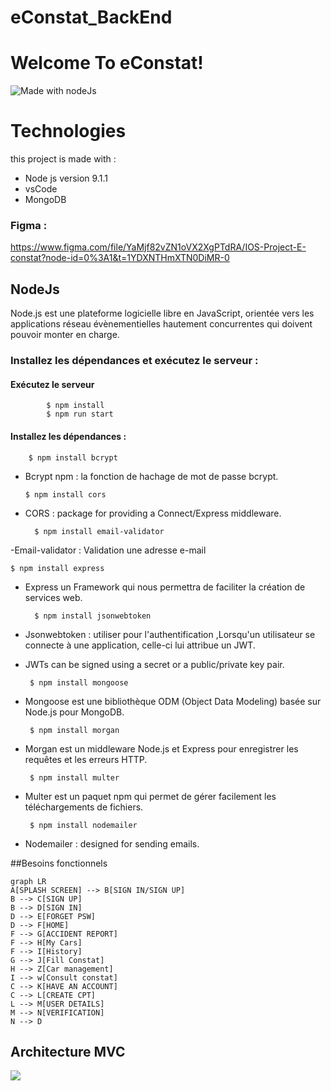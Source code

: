 # eConstat_BackEnd
# Welcome To eConstat!
![Made with nodeJs](https://img.shields.io/badge/Made%20With-NodeJS-g?style=flat-square)


# Technologies
this project is made with :
- Node js version 9.1.1
- vsCode
- MongoDB


 
### Figma : 
https://www.figma.com/file/YaMjf82vZN1oVX2XgPTdRA/IOS-Project-E-constat?node-id=0%3A1&t=1YDXNTHmXTN0DiMR-0




	
## NodeJs

Node.js est une plateforme logicielle libre en JavaScript, orientée vers les applications réseau évènementielles hautement concurrentes qui doivent pouvoir monter en charge.
  
### Installez les dépendances et exécutez le serveur :
#### Exécutez le serveur 
			$ npm install
			$ npm run start
####  Installez les dépendances :
		$ npm install bcrypt 

 - Bcrypt npm : la fonction de hachage de mot de passe bcrypt.

	   $ npm install cors

 - CORS : package for providing a Connect/Express middleware.
 
		 $ npm install email-validator
	  
 -Email-validator : Validation une adresse e-mail
				    
	$ npm install express

 - Express un Framework qui nous permettra de faciliter la création de services web.

	     $ npm install jsonwebtoken
 - Jsonwebtoken : utiliser pour l'authentification ,Lorsqu'un utilisateur se connecte à une application, celle-ci lui attribue un JWT.
 - JWTs can be signed using a secret or a public/private key pair.

		$ npm install mongoose
 - Mongoose est une bibliothèque ODM (Object Data Modeling) basée sur Node.js pour MongoDB.

		$ npm install morgan
 - Morgan est un middleware Node.js et Express pour enregistrer les requêtes et les erreurs HTTP.

		$ npm install multer

 - Multer est un paquet npm qui permet de gérer facilement les téléchargements de fichiers.

		$ npm install nodemailer

 - Nodemailer :  designed for sending emails.


##Besoins fonctionnels

```mermaid
graph LR
A[SPLASH SCREEN] --> B[SIGN IN/SIGN UP]
B --> C[SIGN UP]
B --> D[SIGN IN]
D --> E[FORGET PSW]
D --> F[HOME]
F --> G[ACCIDENT REPORT]
F --> H[My Cars]
F --> I[History]
G --> J[Fill Constat]
H --> Z[Car management]
I --> w[Consult constat]
C --> K[HAVE AN ACCOUNT]
C --> L[CREATE CPT]
L --> M[USER DETAILS]
M --> N[VERIFICATION]
N --> D
```



## Architecture MVC

**![](https://lh3.googleusercontent.com/rMhKArrU8BID9BpT7hBBz9iFPJQXpFCunY9Vz4ScqnQrQcuQMZZwewSnnhn2xRRKcwE2iUeTLs6_W-68YBoNll3B2-pWPpBqJMn0ac6Pxyb5_XUnRRFwlSXJhy2DMTN1SZIvAu6xurtyWbz9UwPmRSkEACPiQUHKE0R0Opl89hh9JeHXG7QbiV030mIwKg)**
